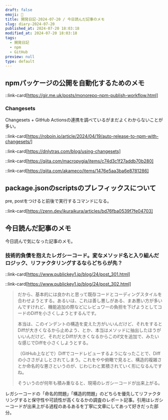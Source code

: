 ```yaml
---
draft: false
emoji: 🛌
title: 開発日記-2024-07-20 / 今日読んだ記事のメモ
slug: diary-2024-07-20
published_at: 2024-07-20 18:03:18
modified_at: 2024-07-20 18:03:18
tags:
  - 開発日記
  - npm
  - GitHub
preview: null
type: default
---
```


## npmパッケージの公開を自動化するためのメモ

::link-card[https://gir.me.uk/posts/monorepo-npm-publish-workflow.html]

### Changesets

Changesets + GitHub Actionsの連携を調べているがまだよくわからないことが多い。

::link-card[https://roboin.io/article/2024/04/19/auto-release-to-npm-with-changesets/]

::link-card[https://dnlytras.com/blog/using-changesets]

::link-card[https://qiita.com/macropygia/items/c74d3c1f27addb70b280]

::link-card[https://qiita.com/akameco/items/1476e5aa3ba6e8781286]

## package.jsonのscriptsのプレフィックスについて

pre, postをつけると前後で実行するコマンドになる。

::link-card[https://zenn.dev/ikuraikura/articles/bd76fba0539f7fe04703]

## 今日読んだ記事のメモ

今日読んで気になった記事のメモ。

### 技術的負債を抱えたレガシーコード。変なメソッド名と入り組んだロジック、リファクタリングするならどちらが先？

::link-card[https://www.publickey1.jp/blog/24/post_301.html]

::link-card[https://www.publickey1.jp/blog/24/post_302.html]

> だから、基本的には良かれと思って既存コードとコーディングスタイルを合わせようとする。あるいは、これは善し悪しがある、まあ悪い方が多いんですけれど、機能追加の際などにレビュワーの負担を下げようとしてコードのDiffを小さくしようとするんです。
>
> 本当は、このインデントの構造を変えた方がいいんだけど、それをするとDiffが大きくなるから止めよう、とか、本当はメソッドに抽出したほうがいいんだけど、それだとDiffが大きくなるからこのif文を追加で、みたいな感じでDiffを小さくしようとする。
>
> （GitHub上などで）Diffでコードレビューするようになったことで、Diffの小ささがよしとされてしまう。これをやや俯瞰で見ると、構造的複雑さとか命名的な悪さというのが、じわじわと累積されていく形になるんですね。
>
> そういうのが何年も積み重なると、現場のレガシーコードが出来上がる。

レガシーコードの「命名的問題」「構造的問題」のどちらを優先してリファクタリングすると保守性や可読性が高くなるかの調査のレポート記事。引用はレガシーコードが出来上がる過程のあるあるを丁寧に文章にしてあって好きだった部分。
